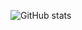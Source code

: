 ![GitHub stats](https://github-readme-stats.vercel.app/api?username=Onuty&show_icons=true&theme=default)

